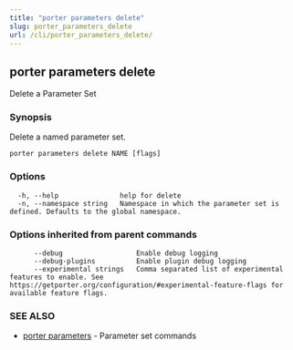 ```yaml
---
title: "porter parameters delete"
slug: porter_parameters_delete
url: /cli/porter_parameters_delete/
---
```

## porter parameters delete

Delete a Parameter Set

### Synopsis

Delete a named parameter set.

```
porter parameters delete NAME [flags]
```

### Options

```
  -h, --help               help for delete
  -n, --namespace string   Namespace in which the parameter set is defined. Defaults to the global namespace.
```

### Options inherited from parent commands

```
      --debug                  Enable debug logging
      --debug-plugins          Enable plugin debug logging
      --experimental strings   Comma separated list of experimental features to enable. See https://getporter.org/configuration/#experimental-feature-flags for available feature flags.
```

### SEE ALSO

* [porter parameters](/cli/porter_parameters/)	 - Parameter set commands

